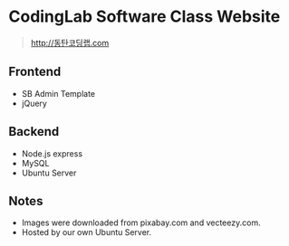 # CodingLab Software Class Website

> http://동탄코딩랩.com

## Frontend
* SB Admin Template
* jQuery

## Backend
* Node.js express
* MySQL
* Ubuntu Server

## Notes
* Images were downloaded from pixabay.com and vecteezy.com.
* Hosted by our own Ubuntu Server.
